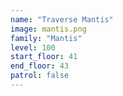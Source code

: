 ```yaml
---
name: "Traverse Mantis"
image: mantis.png
family: "Mantis"
level: 100
start_floor: 41
end_floor: 43
patrol: false
---
```

